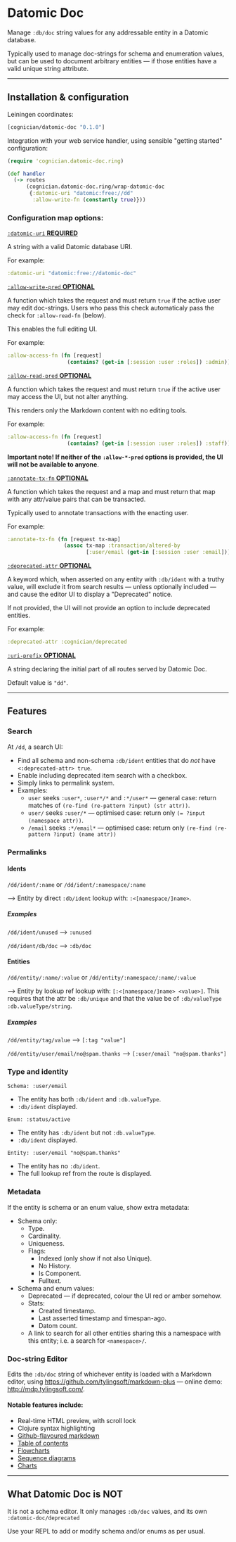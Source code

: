 # Datomic Doc

Manage `:db/doc` string values for any addressable entity in a Datomic database.

Typically used to manage doc-strings for schema and enumeration values, but can be used to document arbitrary entities — if those entities have a valid unique string attribute.

------

## Installation & configuration

Leiningen coordinates:

```clojure
[cognician/datomic-doc "0.1.0"]
```

Integration with your web service handler, using sensible "getting started" configuration:

```clojure
(require 'cognician.datomic-doc.ring)

(def handler
  (-> routes
      (cognician.datomic-doc.ring/wrap-datomic-doc 
       {:datomic-uri "datomic:free://dd"
        :allow-write-fn (constantly true)}))
```

### Configuration map options:

<u>`:datomic-uri` **REQUIRED**</u>

A string with a valid Datomic database URI. 

For example:

```clojure
:datomic-uri "datomic:free://datomic-doc"
```



 <u>`:allow-write-pred` **OPTIONAL</u>**

A function which takes the request and must return `true` if the active user may edit doc-strings. Users who pass this check automaticaly pass the check for `:allow-read-fn` (below). 

This enables the full editing UI.

For example:

```clojure
:allow-access-fn (fn [request] 
                   (contains? (get-in [:session :user :roles]) :admin))
```



 <u>`:allow-read-pred` **OPTIONAL</u>**

A function which takes the request and must return `true` if the active user may access the UI, but not alter anything.

This renders only the Markdown content with no editing tools. 

For example:

```clojure
:allow-access-fn (fn [request] 
                   (contains? (get-in [:session :user :roles]) :staff))
```



**Important note! If neither of the `:allow-*-pred` options is provided, the UI will not be available to anyone**.



 <u>`:annotate-tx-fn` **OPTIONAL</u>**

A function which takes the request and a map and must return that map with any attr/value pairs that can be transacted. 

Typically used to annotate transactions with the enacting user.

For example:

```clojure
:annotate-tx-fn (fn [request tx-map] 
                  (assoc tx-map :transaction/altered-by 
                         [:user/email (get-in [:session :user :email])]))
```



 <u>`:deprecated-attr` **OPTIONAL</u>**

A keyword which, when asserted on any entity with `:db/ident` with a truthy value, will exclude it from search results — unless optionally included — and cause the editor UI to display a "Deprecated" notice. 

If not provided, the UI will not provide an option to include deprecated entities. 

For example:

```clojure
:deprecated-attr :cognician/deprecated
```


 <u>`:uri-prefix` **OPTIONAL</u>**

A string declaring the initial part of all routes served by Datomic Doc. 

Default value is `"dd"`.

------

## Features

### Search

At `/dd`, a search UI:

- Find all schema and non-schema `:db/ident` entities that do _not_ have `<:deprecated-attr> true`. 
- Enable including deprecated item search with a checkbox.
- Simply links to permalink system.
- Examples:
  - `user` seeks `:user*`, `:user*/*` and `:*/user*` — general case: return matches of `(re-find (re-pattern ?input) (str attr))`.
  - `user/` seeks `:user/*` — optimised case: return only  `(= ?input (namespace attr))`.
  - `/email` seeks `:*/email*` — optimised case: return only `(re-find (re-pattern ?input) (name attr))`

### Permalinks

#### Idents

`/dd/ident/:name` or `/dd/ident/:namespace/:name` 

⟶ Entity by direct `:db/ident` lookup with: `:<[namespace/]name>`.

##### Examples

 `/dd/ident/unused` ⟶ `:unused` 

 `/dd/ident/db/doc` ⟶ `:db/doc`

#### Entities

`/dd/entity/:name/:value` or `/dd/entity/:namespace/:name/:value` 

⟶ Entity by lookup ref lookup with: `[:<[namespace/]name> <value>]`. 
This requires that the attr be `:db/unique` and that the value be of `:db/valueType` `:db.valueType/string`.

##### Examples

 `/dd/entity/tag/value` ⟶ `[:tag "value"]` 

 `/dd/entity/user/email/no@spam.thanks` ⟶ `[:user/email "no@spam.thanks"]`

### Type and identity

`Schema: :user/email` 

- The entity has both `:db/ident` and `:db.valueType`.
- `:db/ident` displayed.

`Enum: :status/active` 

- The entity has `:db/ident` but not `:db.valueType`.
- `:db/ident` displayed.

`Entity: :user/email "no@spam.thanks"` 

- The entity has no `:db/ident`.
- The full lookup ref from the route is displayed.

### Metadata

If the entity is schema or an enum value, show extra metadata:

- Schema only:
  - Type.
  - Cardinality.
  - Uniqueness.
  - Flags:
    - Indexed (only show if not also Unique).
    - No History.
    - Is Component.
    - Fulltext.
- Schema and enum values:
  - Deprecated — if deprecated, colour the UI red or amber somehow.
  - Stats:
    - Created timestamp.
    - Last asserted timestamp and timespan-ago.
    - Datom count.
  - A link to search for all other entities sharing this a namespace with this entity; i.e. a search for `<namespace>/`.

### Doc-string Editor

Edits the `:db/doc` string of whichever entity is loaded with a Markdown editor, using <https://github.com/tylingsoft/markdown-plus> — online demo: <http://mdp.tylingsoft.com/>. 

#### Notable features include:

- Real-time HTML preview, with scroll lock
- Clojure syntax highlighting
- [Github-flavoured markdown](https://help.github.com/articles/github-flavored-markdown/)
- [Table of contents](http://mdp.tylingsoft.com/#table-of-contents)
- [Flowcharts](http://mdp.tylingsoft.com/#flowchart)
- [Sequence diagrams](http://mdp.tylingsoft.com/#sequence-diagram)
- [Charts](http://mdp.tylingsoft.com/#charts)

------

## What Datomic Doc is NOT

It is not a schema editor. It only manages `:db/doc` values, and its own `:datomic-doc/deprecated`

Use your REPL to add or modify schema and/or enums as per usual.
